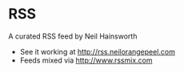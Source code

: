 # RSS
A curated RSS feed by Neil Hainsworth

- See it working at http://rss.neilorangepeel.com
- Feeds mixed via http://www.rssmix.com
